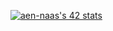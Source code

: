 [![aen-naas's 42 stats](https://badge.mediaplus.ma/darkblue/aen-naas)](https://github.com/oakoudad/badge42)
